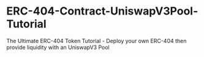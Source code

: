 # ERC-404-Contract-UniswapV3Pool-Tutorial
The Ultimate ERC-404 Token Tutorial - Deploy your own ERC-404 then provide liquidity with an UniswapV3 Pool
